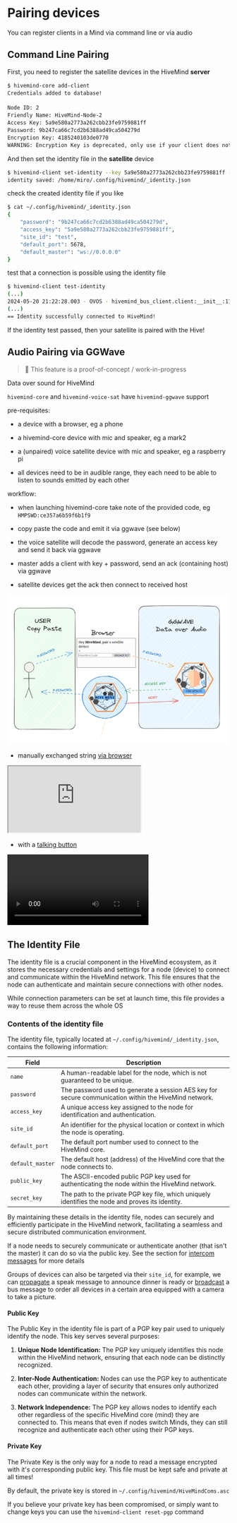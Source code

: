 # Pairing devices

You can register clients in a Mind via command line or via audio

## Command Line Pairing

First, you need to register the satellite devices in the HiveMind **server**

```bash
$ hivemind-core add-client
Credentials added to database!

Node ID: 2
Friendly Name: HiveMind-Node-2
Access Key: 5a9e580a2773a262cbb23fe9759881ff
Password: 9b247ca66c7cd2b6388ad49ca504279d
Encryption Key: 4185240103de0770
WARNING: Encryption Key is deprecated, only use if your client does not support password
```

And then set the identity file in the **satellite** device
```bash
$ hivemind-client set-identity --key 5a9e580a2773a262cbb23fe9759881ff --password 9b247ca66c7cd2b6388ad49ca504279d --host 0.0.0.0 --port 5678 --siteid test
identity saved: /home/miro/.config/hivemind/_identity.json
```

check the created identity file if you like
```bash
$ cat ~/.config/hivemind/_identity.json
{
    "password": "9b247ca66c7cd2b6388ad49ca504279d",
    "access_key": "5a9e580a2773a262cbb23fe9759881ff",
    "site_id": "test",
    "default_port": 5678,
    "default_master": "ws://0.0.0.0"
}
```

test that a connection is possible using the identity file
```bash
$ hivemind-client test-identity
(...)
2024-05-20 21:22:28.003 - OVOS - hivemind_bus_client.client:__init__:112 - INFO - Session ID: 34d75c93-4e65-4ea9-b5f4-87169dcfda01
(...)
== Identity successfully connected to HiveMind!
```

If the identity test passed, then your satellite is paired with the Hive!

## Audio Pairing via GGWave

> 🚧 This feature is a proof-of-concept / work-in-progress

Data over sound for HiveMind

`hivemind-core` and `hivemind-voice-sat` have `hivemind-ggwave` support

pre-requisites:

- a device with a browser, eg a phone

- a hivemind-core device with mic and speaker, eg a mark2

- a (unpaired) voice satellite device with mic and speaker, eg a raspberry pi

- all devices need to be in audible range, they each need to be able to listen to sounds emitted by each other

workflow:

- when launching hivemind-core take note of the provided code, eg `HMPSWD:ce357a6b59f6b1f9`

- copy paste the code and emit it via ggwave (see below)

- the voice satellite will decode the password, generate an access key and send it back via ggwave

- master adds a client with key + password, send an ack (containing host) via ggwave

- satellite devices get the ack then connect to received host

![img_9.png](img_9.png)

- manually exchanged string [via browser](https://jarbashivemind.github.io/hivemind-ggwave/)
  
<iframe src="https://jarbashivemind.github.io/hivemind-ggwave"></iframe>

- with a [talking button](https://github.com/ggerganov/ggwave/discussions/27)

<video src="https://user-images.githubusercontent.com/1991296/166411509-5e1b9bcb-3655-40b1-9dc3-9bec72889dcf.mp4" width="320"></video>


## The Identity File

The identity file is a crucial component in the HiveMind ecosystem, as it stores the necessary credentials and settings for a node (device) to connect and communicate within the HiveMind network. This file ensures that the node can authenticate and maintain secure connections with other nodes.

While connection parameters can be set at launch time, this file provides a way to reuse them across the whole OS

### Contents of the identity file

The identity file, typically located at `~/.config/hivemind/_identity.json`, contains the following information:

| Field           | Description                                                                                  |
|-----------------|----------------------------------------------------------------------------------------------|
| `name`          | A human-readable label for the node, which is not guaranteed to be unique.                   |
| `password`      | The password used to generate a session AES key for secure communication within the HiveMind network. |
| `access_key`    | A unique access key assigned to the node for identification and authentication.              |
| `site_id`       | An identifier for the physical location or context in which the node is operating.           |
| `default_port`  | The default port number used to connect to the HiveMind core.                                |
| `default_master`| The default host (address) of the HiveMind core that the node connects to.                   |
| `public_key`    | The ASCII-encoded public PGP key used for authenticating the node within the HiveMind network.|
| `secret_key`    | The path to the private PGP key file, which uniquely identifies the node and proves its identity. |

By maintaining these details in the identity file, nodes can securely and efficiently participate in the HiveMind network, facilitating a seamless and secure distributed communication environment.

If a node needs to securely communicate or authenticate another (that isn't the master) it can do so via the public key. See the section for [intercom messages](https://jarbashivemind.github.io/HiveMind-community-docs/12_hive/#intercom) for more details

Groups of devices can also be targeted via their `site_id`, for example, we can [propagate](https://jarbashivemind.github.io/HiveMind-community-docs/04_protocol/#propagate-message) a speak message to announce dinner is ready or [broadcast](https://jarbashivemind.github.io/HiveMind-community-docs/04_protocol/#broadcast-message) a bus message to order all devices in a certain area equipped with a camera to take a picture. 

#### Public Key

The Public Key in the identity file is part of a PGP key pair used to uniquely identify the node. This key serves several purposes:

1. **Unique Node Identification:** The PGP key uniquely identifies this node within the HiveMind network, ensuring that each node can be distinctly recognized.
   
2. **Inter-Node Authentication:** Nodes can use the PGP key to authenticate each other, providing a layer of security that ensures only authorized nodes can communicate within the network.

3. **Network Independence:** The PGP key allows nodes to identify each other regardless of the specific HiveMind core (mind) they are connected to. This means that even if nodes switch Minds, they can still recognize and authenticate each other using their PGP keys.

#### Private Key

The Private Key is the only way for a node to read a message encrypted with it's corresponding public key. This file must be kept safe and private at all times!

By default, the private key is stored in `~/.config/hivemind/HiveMindComs.asc`

If you believe your private key has been compromised, or simply want to change keys you can use the `hivemind-client reset-pgp` command
